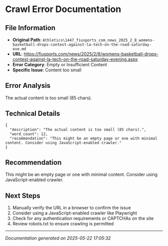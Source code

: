 # Crawl Error Documentation

## File Information
- **Original Path**: `Athletics\1447_fiusports_com_news_2025_2_8_womens-basketball-drops-contest-against-la-tech-on-the-road-saturday-eve.md`
- **URL**: https://fiusports.com/news/2025/2/8/womens-basketball-drops-contest-against-la-tech-on-the-road-saturday-evening.aspx
- **Error Category**: Empty or Insufficient Content
- **Specific Issue**: Content too small

## Error Analysis
The actual content is too small (85 chars).

## Technical Details
```
{
  "description": "The actual content is too small (85 chars).",
  "word_count": 12,
  "recommendation": "This might be an empty page or one with minimal content. Consider using JavaScript-enabled crawler."
}
```

## Recommendation
This might be an empty page or one with minimal content. Consider using JavaScript-enabled crawler.

## Next Steps
1. Manually verify the URL in a browser to confirm the issue
2. Consider using a JavaScript-enabled crawler like Playwright
3. Check for any authentication requirements or CAPTCHAs on the site
4. Review robots.txt to ensure crawling is permitted

---
*Documentation generated on 2025-05-22 17:05:32*
